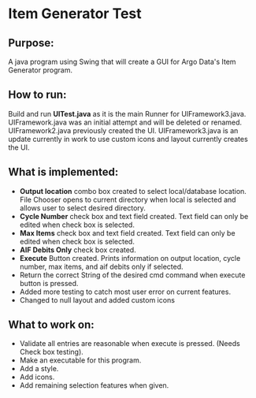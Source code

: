 # Item Generator Test

## Purpose: 
A java program using Swing that will create a GUI for Argo Data's Item Generator program.

## How to run:
Build and run **UITest.java** as it is the main Runner for UIFramework3.java. UIFramework.java was an initial attempt and will be deleted
or renamed. UIFramework2.java previously created the UI. UIFramework3.java is an update currently in work to use custom icons and layout 
currently creates the UI.

## What is implemented:
- **Output location** combo box created to select local/database location. File Chooser opens to
current directory when local is selected and allows user to select desired directory. 
- **Cycle Number** check box and text field created. Text field can only be edited when check box is 
selected.
- **Max Items** check box and text field created. Text field can only be edited when check box is 
selected.
- **AIF Debits Only** check box created.
- **Execute** Button created. Prints information on output location, cycle number, max items,
and aif debits only if selected. 
- Return the correct String of the desired cmd command when execute button is pressed.
- Added more testing to catch most user error on current features.
- Changed to null layout and added custom icons
## What to work on: 
- Validate all entries are reasonable when execute is pressed. (Needs Check box testing).
- Make an executable for this program. 
- Add a style. 
- Add icons. 
- Add remaining selection features when given. 
